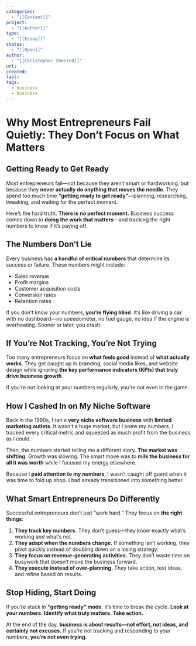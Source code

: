 ```yaml
---
categories:
  - "[[Content]]"
project:
  - "[[Author]]"
type:
  - "[[Essay]]"
status:
  - "[[Open]]"
author:
  - "[[Christopher Sherrod]]"
url: 
created:
last:
tags:
  - business
  - business
---
```

# **Why Most Entrepreneurs Fail Quietly: They Don’t Focus on What Matters**  

## **Getting Ready to Get Ready**  

Most entrepreneurs fail—not because they aren’t smart or hardworking, but because they **never actually do anything that moves the needle**. They spend too much time **“getting ready to get ready”**—planning, researching, tweaking, and waiting for the perfect moment.  

Here’s the hard truth: **There is no perfect moment.** Business success comes down to **doing the work that matters**—and tracking the right numbers to know if it’s paying off.  

## **The Numbers Don’t Lie**  

Every business has **a handful of critical numbers** that determine its success or failure. These numbers might include:  

- Sales revenue  
- Profit margins  
- Customer acquisition costs  
- Conversion rates  
- Retention rates  

If you don’t know your numbers, **you’re flying blind**. It’s like driving a car with no dashboard—no speedometer, no fuel gauge, no idea if the engine is overheating. Sooner or later, you crash.  

## **If You’re Not Tracking, You’re Not Trying**  

Too many entrepreneurs focus on **what feels good** instead of **what actually works**. They get caught up in branding, social media likes, and website design while ignoring **the key performance indicators (KPIs) that truly drive business growth**.  

If you’re not looking at your numbers regularly, you’re not even in the game.  

## **How I Cashed In on My Niche Software**  

Back in the 1990s, I ran a **very niche software business** with **limited marketing outlets**. It wasn’t a huge market, but I knew my numbers. I tracked every critical metric and squeezed as much profit from the business as I could.  

Then, the numbers started telling me a different story. **The market was shifting.** Growth was slowing. The smart move was to **milk the business for all it was worth** while I focused my energy elsewhere.  

Because I **paid attention to my numbers**, I wasn’t caught off guard when it was time to fold up shop. I had already transitioned into something better.  

## **What Smart Entrepreneurs Do Differently**  

Successful entrepreneurs don’t just “work hard.” They focus on **the right things**:  

1. **They track key numbers.** They don’t guess—they know exactly what’s working and what’s not.  
2. **They adapt when the numbers change.** If something isn’t working, they pivot quickly instead of doubling down on a losing strategy.  
3. **They focus on revenue-generating activities.** They don’t waste time on busywork that doesn’t move the business forward.  
4. **They execute instead of over-planning.** They take action, test ideas, and refine based on results.  

## **Stop Hiding, Start Doing**  

If you’re stuck in **“getting ready” mode**, it’s time to break the cycle. **Look at your numbers. Identify what truly matters. Take action.**  

At the end of the day, **business is about results—not effort, not ideas, and certainly not excuses.** If you’re not tracking and responding to your numbers, **you’re not even trying.**